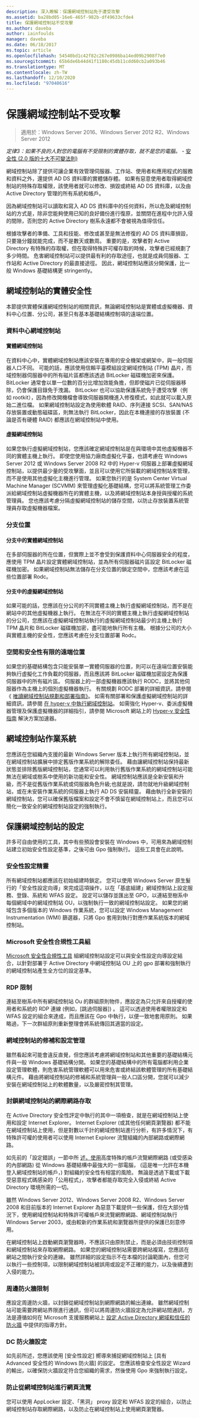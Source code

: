 ```yaml
---
description: 深入瞭解：保護網域控制站免于遭受攻擊
ms.assetid: ba28bd05-16e6-465f-982b-df49633cfde4
title: 保護網域控制站不受攻擊
ms.author: daveba
author: iainfoulds
manager: daveba
ms.date: 06/18/2017
ms.topic: article
ms.openlocfilehash: 54540bd1c42f82c267e0986ba14ed09b2908f7e0
ms.sourcegitcommit: 65b6de6b44d41f1180c45db11cdd60cb2a093b46
ms.translationtype: MT
ms.contentlocale: zh-TW
ms.lasthandoff: 12/10/2020
ms.locfileid: "97040616"
---
```

# <a name="securing-domain-controllers-against-attack"></a>保護網域控制站不受攻擊

> 適用於：Windows Server 2016、Windows Server 2012 R2、Windows Server 2012

*定律3：如果不良的人對您的電腦有不受限制的實體存取，就不是您的電腦。* - [安全性 (2.0 版的十大不可變法則) ](https://www.microsoft.com/en-us/msrc?rtc=1)

網域控制站除了提供可讓企業有效管理伺服器、工作站、使用者和應用程式的服務和資料之外，還提供 AD DS 資料庫的實體儲存體。 如果有惡意使用者取得網域控制站的特殊存取權限，該使用者就可以修改、損毀或終結 AD DS 資料庫，以及由 Active Directory 管理的所有系統和帳戶。

因為網域控制站可以讀取和寫入 AD DS 資料庫中的任何資料，所以危及網域控制站的方式是，除非您能夠使用已知的良好備份進行復原，並關閉在進程中允許入侵的間隙，否則您的 Active Directory 樹系永遠都不會被視為值得信任。

根據攻擊者的準備、工具和技能、修改或甚至是無法修復的 AD DS 資料庫損毀，只要幾分鐘就能完成，而不是數天或數周。 重要的是，攻擊者對 Active Directory 有特殊的存取權，但在取得特殊許可權存取的時候，攻擊者已經規劃了多少時間。 危害網域控制站可以提供最有利的存取途徑，也就是成員伺服器、工作站和 Active Directory 的最直接途徑。 因此，網域控制站應該分開保護，比一般 Windows 基礎結構更 stringently。

## <a name="physical-security-for-domain-controllers"></a>網域控制站的實體安全性

本節提供實體保護網域控制站的相關資訊，無論網域控制站是實體或虛擬機器、資料中心位置、分公司，甚至只有基本基礎結構控制項的遠端位置。

### <a name="datacenter-domain-controllers"></a>資料中心網域控制站

#### <a name="physical-domain-controllers"></a>實體網域控制站

在資料中心中，實體網域控制站應該安裝在專用的安全機架或網架中，與一般伺服器人口不同。 可能的話，應該使用信賴平臺模組設定網域控制站 (TPM) 晶片，而域控制器伺服器中的所有磁片區都應該透過 BitLocker 磁碟機加密來保護。 BitLocker 通常會以單一位數的百分比增加效能負擔，但即使磁片已從伺服器移除，仍會保護目錄免于洩漏。 BitLocker 也可以協助保護系統免于遭受攻擊（例如 rootkit），因為修改開機檔會導致伺服器開機進入修復模式，如此就可以載入原始二進位檔。 如果網域控制站設定為使用軟體 RAID、序列連接 SCSI、SAN/NAS 存放裝置或動態磁碟區，則無法執行 BitLocker，因此在本機連接的存放裝置 (不論是否有硬體 RAID) 都應該在網域控制站中使用。

#### <a name="virtual-domain-controllers"></a>虛擬網域控制站

如果您執行虛擬網域控制站，您應該確定網域控制站是在與環境中其他虛擬機器不同的實體主機上執行。 即使您使用協力廠商虛擬化平臺，也請考慮在 Windows Server 2012 或 Windows Server 2008 R2 中的 Hyper-v 伺服器上部署虛擬網域控制站，以提供最少量的受攻擊面，並且可以使用它所裝載的網域控制站來管理，而不是使用其他虛擬化主機進行管理。 如果您執行的是 System Center Virtual Machine Manager (SCVMM) 來管理虛擬化基礎結構，您可以將系統管理工作委派給網域控制站虛擬機器所在的實體主機，以及將網域控制站本身授與授權的系統管理員。 您也應該考慮分隔虛擬網域控制站的儲存空間，以防止存放裝置系統管理員存取虛擬機器檔案。

### <a name="branch-locations"></a>分支位置

#### <a name="physical-domain-controllers-in-branches"></a>分支中的實體網域控制站

在多部伺服器的所在位置，但實際上並不會受到保護資料中心伺服器安全的程度，應使用 TPM 晶片設定實體網域控制站，並為所有伺服器磁片區設定 BitLocker 磁碟機加密。 如果網域控制站無法儲存在分支位置的鎖定空間中，您應該考慮在這些位置部署 Rodc。

#### <a name="virtual-domain-controllers-in-branches"></a>分支中的虛擬網域控制站

如果可能的話，您應該在分公司的不同實體主機上執行虛擬網域控制站，而不是在網站中的其他虛擬機器上執行。 在無法在不同的實體主機上執行虛擬網域控制站的分公司，您應該在虛擬網域控制站執行的虛擬網域控制站最少的主機上執行 TPM 晶片和 BitLocker 磁碟機加密，盡可能地執行所有主機。 根據分公司的大小與實體主機的安全性，您應該考慮在分支位置部署 Rodc。

### <a name="remote-locations-with-limited-space-and-security"></a>空間和安全性有限的遠端位置

如果您的基礎結構包含只能安裝單一實體伺服器的位置，則可以在遠端位置安裝能夠執行虛擬化工作負載的伺服器，而且應該將 BitLocker 磁碟機加密設定為保護伺服器中的所有磁片區。 伺服器上的一部虛擬機器應該執行 RODC，並將其他伺服器作為主機上的個別虛擬機器執行。 有關規劃 RODC 部署的詳細資訊，請參閱《 [唯讀網域控制站規劃和部署指南》](/previous-versions/windows/it-pro/windows-server-2008-r2-and-2008/cc771744(v=ws.10))。 如需有關部署和保護虛擬網域控制站的詳細資訊，請參閱 [在 hyper-v 中執行網域控制站](/previous-versions/windows/it-pro/windows-server-2008-r2-and-2008/dd363553(v=ws.10))。 如需強化 Hyper-v、委派虛擬機器管理及保護虛擬機器的詳細指引，請參閱 Microsoft 網站上的 [Hyper-v 安全性指南](https://www.microsoft.com/download/details.aspx?id=16650) 解決方案加速器。

## <a name="domain-controller-operating-systems"></a>網域控制站作業系統

您應該在您組織內支援的最新 Windows Server 版本上執行所有網域控制站，並在網域控制站擴展中排定舊版作業系統的解除委任。 藉由讓網域控制站保持最新狀態並排除舊版網域控制站，您通常可以利用執行舊版作業系統的網域控制站可能無法在網域或樹系中使用的新功能和安全性。 網域控制站應該是全新安裝和升級，而不是從舊版作業系統或伺服器角色升級;也就是說，請勿就地升級網域控制站，或在未安裝作業系統的伺服器上執行 AD DS 安裝精靈。 藉由執行全新安裝的網域控制站，您可以確保舊版檔案和設定不會不慎留在網域控制站上，而且您可以簡化一致安全的網域控制站設定的強制執行。

## <a name="secure-configuration-of-domain-controllers"></a>保護網域控制站的設定

許多可自由使用的工具，其中有些預設會安裝在 Windows 中，可用來為網域控制站建立初始安全性設定基準，之後可由 Gpo 強制執行。 這些工具會在此說明。

### <a name="security-configuration-wizard"></a>安全性設定精靈

所有網域控制站都應該在初始組建時鎖定。 您可以使用 Windows Server 原生髮行的「安全性設定向導」來完成這項操作，以在「基底組建」網域控制站上設定服務、登錄、系統和 WFAS 設定。 設定可以儲存並匯出至 GPO，以連結至樹系中每個網域中的網域控制站 OU，以強制執行一致的網域控制站設定。 如果您的網域包含多個版本的 Windows 作業系統，您可以設定 Windows Management Instrumentation (WMI) 篩選器，只將 Gpo 套用到執行對應作業系統版本的網域控制站。

### <a name="microsoft-security-compliance-toolkit"></a>Microsoft 安全性合規性工具組

[Microsoft 安全性合規性工具](https://microsoft.com/download/details.aspx?id=55319) 組網域控制站設定可以與安全性設定向導設定結合，以針對部署于 Active Directory 中網域控制站 OU 上的 gpo 部署和強制執行的網域控制站產生全方位的設定基準。

### <a name="rdp-restrictions"></a>RDP 限制

連結至樹系中所有網域控制站 Ou 的群組原則物件，應設定為只允許來自授權的使用者和系統的 RDP 連線 (例如，[跳過伺服器]) 。 這可以透過使用者權限設定和 WFAS 設定的組合來達成，而且應該在 Gpo 中執行，以便一致地套用原則。 如果略過，下一次群組原則重新整理會將系統傳回其適當的設定。

### <a name="patch-and-configuration-management-for-domain-controllers"></a>網域控制站的修補和設定管理

雖然看起來可能會違反直覺，但您應該考慮將網域控制站和其他重要的基礎結構元件與一般 Windows 基礎結構分開。 如果您的基礎結構中的所有電腦都利用企業設定管理軟體，則危害系統管理軟體可以用來危害或終結該軟體管理的所有基礎結構元件。 藉由將網域控制站的修補和系統管理與一般人口區分開，您就可以減少安裝在網域控制站上的軟體數量，以及嚴密控制其管理。

### <a name="blocking-internet-access-for-domain-controllers"></a>封鎖網域控制站的網際網路存取

在 Active Directory 安全性評定中執行的其中一項檢查，就是在網域控制站上使用和設定 Internet Explorer。 Internet Explorer (或其他任何網頁瀏覽器) 都不能在網域控制站上使用，但是對數以千計的網域控制站進行分析，有許多情況下，有特殊許可權的使用者可以使用 Internet Explorer 流覽組織的內部網路或網際網路。

如先前的「設定錯誤」一節中所 [述，使用](../../../ad-ds/plan/security-best-practices/Avenues-to-Compromise.md)高度特殊的帳戶流覽網際網路 (或受感染的內部網路) 從 Windows 基礎結構中最強大的一部電腦， (這是唯一允許在本機登入網域控制站的帳戶，) 對組織的安全性有相當的風險。 無論是透過下載或下載受惡意程式碼感染的「公用程式」，攻擊者都能存取完全入侵或終結 Active Directory 環境所需的一切。

雖然 Windows Server 2012、Windows Server 2008 R2、Windows Server 2008 和目前版本的 Internet Explorer 為惡意下載提供一些保護，但在大部分情況下，使用網域控制站和特殊許可權帳戶來流覽網際網路、網域控制站執行 Windows Server 2003，或由較新的作業系統和瀏覽器所提供的保護已刻意停用。

在網域控制站上啟動網頁瀏覽器時，不應該只由原則禁止，而是必須由技術控制項和網域控制站來存取網際網路。 如果您的網域控制站需要跨網站複寫，您應該在網站之間執行安全的連線。 雖然詳細的設定指示不在本檔的討論範圍內，但您可以執行一些控制項，以限制網域控制站被誤用或設定不正確的能力，以及後續遭到入侵的能力。

### <a name="perimeter-firewall-restrictions"></a>周邊防火牆限制

應設定周邊防火牆，以封鎖從網域控制站到網際網路的輸出連線。 雖然網域控制站可能需要跨網站界限進行通訊，但可以將周邊防火牆設定為允許網站間通訊，方法是遵循如何在 Microsoft 支援服務網站上 [設定 Active Directory 網域和信任的防火牆](https://support.microsoft.com/kb/179442) 中提供的指導方針。

### <a name="dc-firewall-configurations"></a>DC 防火牆設定

如先前所述，您應該使用 [安全性設定] 嚮導來捕捉網域控制站上 [具有 Advanced 安全性的 Windows 防火牆] 的設定。 您應該檢查安全性設定 Wizard 的輸出，以確保防火牆設定符合您組織的需求，然後使用 Gpo 來強制執行設定。

### <a name="preventing-web-browsing-from-domain-controllers"></a>防止從網域控制站進行網頁流覽

您可以使用 AppLocker 設定、「黑洞」 proxy 設定和 WFAS 設定的組合，以防止網域控制站存取網際網路，以及防止在網域控制站上使用網頁瀏覽器。
